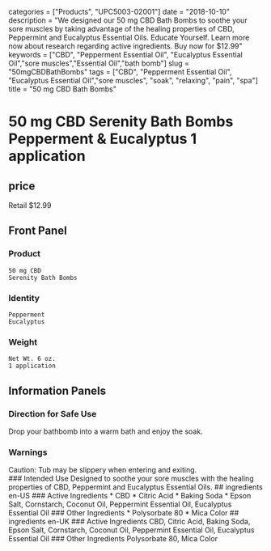categories = ["Products", "UPC5003-02001"]
date = "2018-10-10"
description = "We designed our 50 mg CBD Bath Bombs to soothe your sore muscles by taking advantage of the healing properties of CBD, Peppermint and Eucalyptus Essential Oils. Educate Yourself. Learn more now about research regarding active ingredients. Buy now for $12.99"
keywords = ["CBD", "Pepperment Essential Oil", "Eucalyptus Essential Oil","sore muscles","Essential Oil","bath bomb"]
slug = "50mgCBDBathBombs"
tags = ["CBD", "Pepperment Essential Oil", "Eucalyptus Essential Oil","sore muscles", "soak", "relaxing", "pain", "spa"]
title = "50 mg CBD Bath Bombs"
# 50 mg CBD Serenity Bath Bombs Pepperment & Eucalyptus 1 application
## price 
Retail $12.99
## Front Panel
### Product
    50 mg CBD
    Serenity Bath Bombs 
### Identity
    Pepperment
    Eucalyptus
### Weight
    Net Wt. 6 oz.
    1 application
## Information Panels
### Direction for Safe Use
Drop your bathbomb into a warm bath and enjoy the soak.
### Warnings
<section class="WarningTheme">
Caution: Tub may be slippery when entering and exiting.
</section>
### Intended Use
Designed to soothe your sore muscles with the healing properties of CBD, Peppermint and Eucalyptus Essential Oils.
## ingredients en-US 
### Active Ingredients
* CBD
* Citric Acid
* Baking Soda
* Epson Salt, Cornstarch, Coconut Oil,  Peppermint Essential Oil, Eucalyptus Essential Oil
### Other Ingredients
* Polysorbate 80
* Mica Color
## ingredients en-UK 
### Active Ingredients
CBD, Citric Acid, Baking Soda, Epson Salt, Cornstarch, Coconut Oil,  Peppermint Essential Oil, Eucalyptus Essential Oil
### Other Ingredients
Polysorbate 80, Mica Color